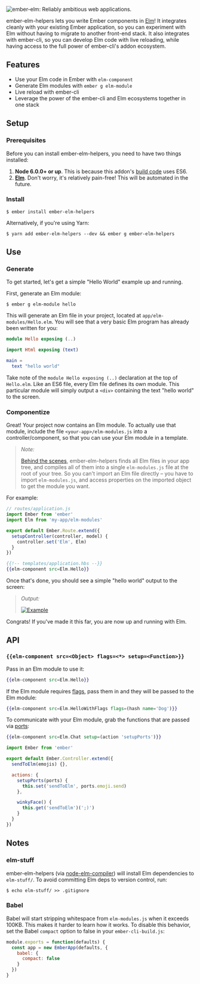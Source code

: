 ![ember-elm: Reliably ambitious web applications.](assets/title.png)

ember-elm-helpers lets you write Ember components in [Elm](http://elm-lang.org/)! It
integrates cleanly with your existing Ember application, so you can experiment
with Elm without having to migrate to another front-end stack. It also
integrates with ember-cli, so you can develop Elm code with live reloading,
while having access to the full power of ember-cli's addon ecosystem.

## Features

- Use your Elm code in Ember with `elm-component`
- Generate Elm modules with `ember g elm-module`
- Live reload with ember-cli
- Leverage the power of the ember-cli and Elm ecosystems together in one stack

## Setup

### Prerequisites

Before you can install ember-elm-helpers, you need to have two things installed:

1. **Node 6.0.0+ or up**. This is because this addon's [build code](index.js) uses
   ES6.
2. [**Elm**](https://guide.elm-lang.org/install.html). Don't worry, it's relatively
   pain-free! This will be automated in the future.

### Install

```
$ ember install ember-elm-helpers
```

Alternatively, if you're using Yarn:

```
$ yarn add ember-elm-helpers --dev && ember g ember-elm-helpers
```

## Use

### Generate

To get started, let's get a simple "Hello World" example up and running.

First, generate an Elm module:

```
$ ember g elm-module hello
```

This will generate an Elm file in your project, located at
`app/elm-modules/Hello.elm`. You will see that a very basic Elm program has
already been written for you:

```elm
module Hello exposing (..)

import Html exposing (text)

main =
  text "hello world"
```

Take note of the `module Hello exposing (..)` declaration at the top of
`Hello.elm`. Like an ES6 file, every Elm file defines its own module. This
particular module will simply output a `<div>` containing the text "hello world"
to the screen.

### Componentize

Great! Your project now contains an Elm module. To actually use that module,
include the file `<your-app>/elm-modules.js` into a controller/component, so
that you can use your Elm module in a template.

> _Note:_
>
> [Behind the scenes](broccoli-elm/index.js), ember-elm-helpers finds all Elm files in
> your app tree, and compiles all of them into a single `elm-modules.js` file at
> the root of your tree. So you can't import an Elm file directly – you have to
> import `elm-modules.js`, and access properties on the imported object to get
> the module you want.

For example:

```js
// routes/application.js
import Ember from 'ember'
import Elm from 'my-app/elm-modules'

export default Ember.Route.extend({
  setupController(controller, model) {
    controller.set('Elm', Elm)
  } 
})
```

```hbs
{{!-- templates/application.hbs --}}
{{elm-component src=Elm.Hello}}
```

Once that's done, you should see a simple "hello world" output to the screen:

> _Output:_
>
> <a href="assets/example_full.png"><img alt="Example" src="assets/example.png"></a>

Congrats! If you've made it this far, you are now up and running with Elm.

## API

### `{{elm-component src=<Object> flags=<*> setup=<Function>}}`

Pass in an Elm module to use it:

```hbs
{{elm-component src=Elm.Hello}}
```

If the Elm module requires [flags][3], pass them in and they will be passed to
the Elm module:

```hbs
{{elm-component src=Elm.HelloWithFlags flags=(hash name='Dog')}}
```

To communicate with your Elm module, grab the functions that are passed via
[ports][2]:

```hbs
{{elm-component src=Elm.Chat setup=(action 'setupPorts')}}
```

```js
import Ember from 'ember'

export default Ember.Controller.extend({
  sendToElm(emojis) {},

  actions: {
    setupPorts(ports) {
      this.set('sendToElm', ports.emoji.send)
    },

    winkyFace() {
      this.get('sendToElm')(';)')
    }
  }
})
```

## Notes

### elm-stuff

ember-elm-helpers (via [node-elm-compiler][4]) will install Elm dependencies to
`elm-stuff/`.  To avoid committing Elm deps to version control, run:

```
$ echo elm-stuff/ >> .gitignore
```

### Babel

Babel will start stripping whitespace from `elm-modules.js` when it exceeds
100KB. This makes it harder to learn how it works. To disable this behavior, set
the Babel `compact` option to false in your `ember-cli-build.js`:

```js
module.exports = function(defaults) {
  const app = new EmberApp(defaults, {
    babel: {
      compact: false
    }
  })
}
```

[1]: https://github.com/MattCheely/ember-elm/blob/7072c421333c072685b04f7a40d5d580d2cc2e92/tests/dummy/app/routes/application.js#L20
[2]: https://guide.elm-lang.org/interop/javascript.html#ports
[3]: https://guide.elm-lang.org/interop/javascript.html#flags
[4]: https://github.com/rtfeldman/node-elm-compiler
